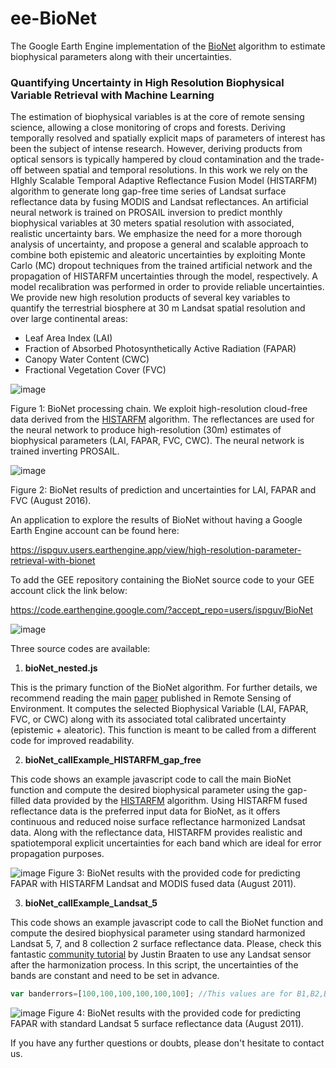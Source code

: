 # ee-BioNet
The Google Earth Engine implementation of the [BioNet](https://doi.org/10.1016/j.rse.2022.113199) algorithm to estimate biophysical parameters along with their uncertainties.

### Quantifying Uncertainty in High Resolution Biophysical Variable Retrieval with Machine Learning

The estimation of biophysical variables is at the core of remote sensing science, allowing a close monitoring of crops and forests. Deriving temporally resolved and spatially explicit maps of parameters of interest has been the subject of intense research. However, deriving products from optical sensors is typically hampered by cloud contamination and the trade-off between spatial and temporal resolutions. In this work we rely on the HIghly Scalable Temporal Adaptive Reflectance Fusion Model (HISTARFM) algorithm to generate long gap-free time series of Landsat surface reflectance data by fusing MODIS and Landsat reflectances. An artificial neural network is trained on PROSAIL inversion to predict monthly biophysical variables at 30 meters spatial resolution with associated, realistic uncertainty bars. We emphasize the need for a more thorough analysis of uncertainty, and propose a general and scalable approach to combine both epistemic and aleatoric uncertainties by exploiting Monte Carlo (MC) dropout techniques from the trained artificial network and the propagation of HISTARFM uncertainties through the model, respectively. A model recalibration was performed in order to provide reliable uncertainties. We provide new high resolution products of several key variables to quantify the terrestrial biosphere at 30 m Landsat spatial resolution and over large continental areas: 
* Leaf Area Index (LAI) 
* Fraction of Absorbed Photosynthetically Active Radiation (FAPAR) 
* Canopy Water Content (CWC) 
* Fractional Vegetation Cover (FVC)

![image](https://user-images.githubusercontent.com/49197052/181771329-2ed4129a-e8a6-4b42-978f-654296f9ff8e.png)

Figure 1: BioNet processing chain. We exploit high-resolution cloud-free data derived from the [HISTARFM](https://www.sciencedirect.com/science/article/pii/S0034425720302716?via%3Dihub) algorithm. The reflectances are used for the neural network to produce high-resolution (30m) estimates of biophysical parameters (LAI, FAPAR, FVC, CWC). The neural network is trained inverting
PROSAIL. 

![image](https://user-images.githubusercontent.com/49197052/181773604-18ea4824-cc40-411d-af6a-b40079c9568e.png)

Figure 2: BioNet results of prediction and uncertainties for LAI, FAPAR and FVC (August 2016).

An application to explore the results of BioNet without having a Google Earth Engine account can be found here:

https://ispguv.users.earthengine.app/view/high-resolution-parameter-retrieval-with-bionet

To add the GEE repository containing the BioNet source code to your GEE account click the link below:

https://code.earthengine.google.com/?accept_repo=users/ispguv/BioNet

![image](https://user-images.githubusercontent.com/49197052/183675574-16b52faf-7261-4b67-bb1a-a009bdaf4e35.png)


Three source codes are available:

1. **bioNet_nested.js**


This is the primary function of the BioNet algorithm. For further details, we recommend reading the main [paper](https://doi.org/10.1016/j.rse.2022.113199) published in Remote Sensing of Environment. It computes the selected Biophysical Variable (LAI, FAPAR, FVC, or CWC) along with its associated total calibrated uncertainty (epistemic + aleatoric). This function is meant to be called from a different code for improved readability.

2. **bioNet_callExample_HISTARFM_gap_free**


This code shows an example javascript code to call the main BioNet function and compute the desired biophysical parameter using the gap-filled data provided by the [HISTARFM](https://www.sciencedirect.com/science/article/pii/S0034425720302716?via%3Dihub) algorithm. Using HISTARFM fused reflectance data is the preferred input data for BioNet, as it offers continuous and reduced noise surface reflectance harmonized Landsat data. Along with the reflectance data, HISTARFM provides realistic and spatiotemporal explicit uncertainties for each band which are ideal for error propagation purposes.

![image](https://user-images.githubusercontent.com/49197052/183677686-b5161171-aee4-4baf-9935-73bbf46e1118.png)
Figure 3: BioNet results with the provided code for predicting FAPAR with HISTARFM Landsat and MODIS fused data (August 2011).

3. **bioNet_callExample_Landsat_5**


This code shows an example javascript code to call the BioNet function and compute the desired biophysical parameter using standard harmonized Landsat 5, 7, and 8 collection 2 surface reflectance data. Please, check this fantastic [community tutorial](https://developers.google.com/earth-engine/tutorials/community/landsat-etm-to-oli-harmonization?hl=en) by Justin Braaten to use any Landsat sensor after the harmonization process. In this script, the uncertainties of the bands are constant and need to be set in advance. 
```javascript
var banderrors=[100,100,100,100,100,100]; //This values are for B1,B2,B3,B4,B5,B7 respectively 
```
![image](https://user-images.githubusercontent.com/49197052/183677355-0012a025-e675-4765-b02a-188b4b57594c.png)
Figure 4: BioNet results with the provided code for predicting FAPAR with standard Landsat 5 surface reflectance data (August 2011).

If you have any further questions or doubts, please don't hesitate to contact us.
